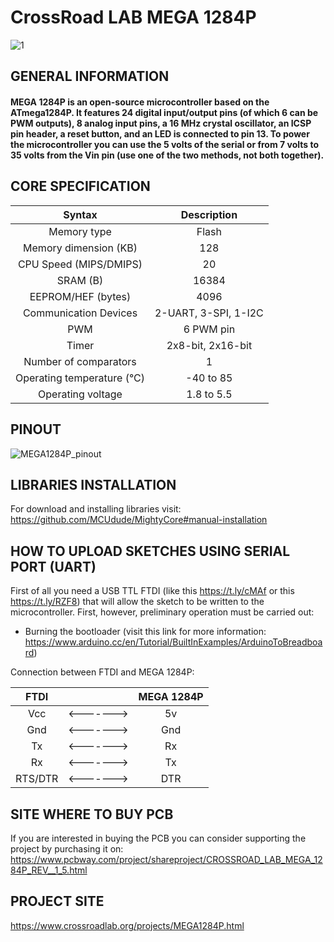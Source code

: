 # CrossRoad LAB MEGA 1284P

![1](https://user-images.githubusercontent.com/83240004/116134702-7c139a80-a6d0-11eb-828c-61c4d66212f6.png)

## GENERAL INFORMATION 

#### MEGA 1284P is an open-source microcontroller based on the ATmega1284P. It features 24 digital input/output pins (of which 6 can be PWM outputs), 8 analog input pins, a 16 MHz crystal oscillator, an ICSP pin header, a reset button, and an LED is connected to pin 13. To power the microcontroller you can use the 5 volts of the serial or from 7 volts to 35 volts from the Vin pin (use one of the two methods, not both together).

## CORE SPECIFICATION

| Syntax      | Description | 
| :----:        |    :----:   |
| Memory type      | Flash       |
| Memory dimension (KB)   | 128        | 
| CPU Speed (MIPS/DMIPS)      | 20       |
| SRAM (B)   | 16384        | 
| EEPROM/HEF (bytes)      | 4096       |
| Communication Devices   | 2-UART, 3-SPI, 1-I2C        | 
| PWM      | 6 PWM pin       |
| Timer   | 2x8-bit, 2x16-bit        | 
| Number of comparators      | 1       |
| Operating temperature (°C)   | -40 to 85        | 
| Operating voltage   | 1.8 to 5.5        |

## PINOUT

![MEGA1284P_pinout](https://user-images.githubusercontent.com/83240004/118370481-2b44e280-b5a8-11eb-859b-e33b96628943.png)

## LIBRARIES INSTALLATION

For download and installing libraries visit:
https://github.com/MCUdude/MightyCore#manual-installation

## HOW TO UPLOAD SKETCHES USING SERIAL PORT (UART)

First of all you need a USB TTL FTDI (like this https://t.ly/cMAf or this https://t.ly/RZF8) that will allow the sketch to be written to the microcontroller. First, however, preliminary operation must be carried out: 

- Burning the bootloader (visit this link for more information: https://www.arduino.cc/en/Tutorial/BuiltInExamples/ArduinoToBreadboard)

Connection between FTDI and MEGA 1284P:

| FTDI        |       |    MEGA 1284P   |
| :----:        |    :----:   |    :----:   |
| Vcc        |    <------->   |    5v   |
| Gnd        |    <------->   |    Gnd   |
| Tx        |    <------->   |    Rx   |
| Rx        |    <------->   |    Tx   |
| RTS/DTR        |    <------->   |    DTR   |

## SITE WHERE TO BUY PCB

If you are interested in buying the PCB you can consider supporting the project by purchasing it on: 
https://www.pcbway.com/project/shareproject/CROSSROAD_LAB_MEGA_1284P_REV__1_5.html

## PROJECT SITE

https://www.crossroadlab.org/projects/MEGA1284P.html
